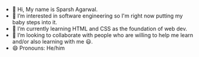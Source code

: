 - 👋 Hi, My name is Sparsh Agarwal.
- 👀 I’m interested in software engineering so I'm right now putting my baby steps into it.
- 🌱 I’m currently learning HTML and CSS as the foundation of web dev.
- 💞️ I’m looking to collaborate with people who are willing to help me learn and/or also learning with me 😃.
- 😄 Pronouns: He/him

<!---
SparshAgarwal7/SparshAgarwal7 is a ✨ special ✨ repository because its `README.md` (this file) appears on your GitHub profile.
You can click the Preview link to take a look at your changes.
--->
